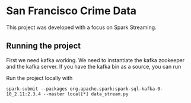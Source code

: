 # San Francisco Crime Data

This project was developed with a focus on Spark Streaming.


## Running the project

First we need kafka working. We need to instantiate the kafka zookeeper and the kafka server. 
If you have the kafka bin as a source, you can run



Run the project locally with

```
spark-submit --packages org.apache.spark:spark-sql-kafka-0-10_2.11:2.3.4 --master local[*] data_stream.py
```